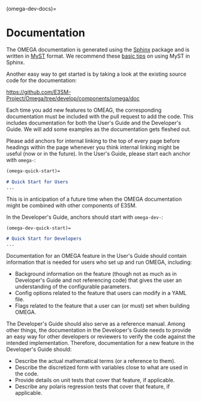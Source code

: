 (omega-dev-docs)=

# Documentation

The OMEGA documentation is generated using the
[Sphinx](https://www.sphinx-doc.org/en/master/) package and is written in
[MyST](https://myst-parser.readthedocs.io/en/latest/syntax/syntax.html)
format.  We recommend these 
[basic tips](https://myst-parser.readthedocs.io/en/latest/syntax/roles-and-directives.html#roles-directives)
on using MyST in Sphinx.

Another easy way to get started is by taking a look at the existing source
code for the documentation: 

<https://github.com/E3SM-Project/Omega/tree/develop/components/omega/doc>

Each time you add new features to OMEAG, the corresponding documentation must 
be included with the pull request to add the code.  This includes documentation
for both the User's Guide and the Developer's Guide. We will add some examples 
as the documentation gets fleshed out.

Please add anchors for internal linking to the top of every page before
headings within the page whenever you think internal linking might be useful
(now or in the future).  In the User's Guide, please start each anchor with
`omega-`:

```markdown
(omega-quick-start)=

# Quick Start for Users
...
```

This is in anticipation of a future time when the OMEGA documentation might
be combined with other components of E3SM.

In the Developer's Guide, anchors should start with `omega-dev-`:

```markdown
(omega-dev-quick-start)=

# Quick Start for Developers
...
```

Documentation for an OMEGA feature in the User's Guide should contain 
information that is needed for users who set up and run OMEGA, including:

- Background information on the feature (though not as much as in Developer's
  Guide and not referencing code) that gives the user an understanding of 
  the configurable parameters.
- Config options related to the feature that users can modify in a YAML file.
- Flags related to the feature that a user can (or must) set when building
  OMEGA.

The Developer's Guide should also serve as a reference manual.  Among other
things, the documentation in the Developer's Guide needs to provide an easy way
for other developers or reviewers to verify the code against the intended 
implementation. Therefore, documentation for a new feature in the Developer's 
Guide should:

- Describe the actual mathematical terms (or a reference to them).
- Describe the discretized form with variables close to what are used in the 
  code. 
- Provide details on unit tests that cover that feature, if applicable.
- Describe any polaris regression tests that cover that feature, if applicable.
